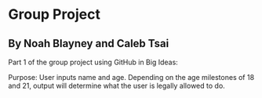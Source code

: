 # Group Project
## By Noah Blayney and Caleb Tsai

Part 1 of the group project using GitHub in Big Ideas:

Purpose: User inputs name and age. Depending on the age milestones of 18 and 21, output will determine what the user is legally allowed to do. 
